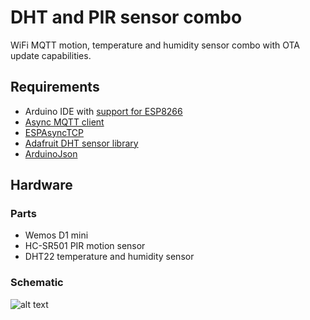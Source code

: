 # DHT and PIR sensor combo

WiFi MQTT motion, temperature and humidity sensor combo with OTA update capabilities.

## Requirements
* Arduino IDE with [support for ESP8266](https://github.com/esp8266/Arduino)
* [Async MQTT client](https://github.com/marvinroger/async-mqtt-client)
* [ESPAsyncTCP](https://github.com/me-no-dev/ESPAsyncTCP)
* [Adafruit DHT sensor library](https://github.com/adafruit/DHT-sensor-library)
* [ArduinoJson](https://github.com/bblanchon/ArduinoJson)

## Hardware
### Parts
* Wemos D1 mini
* HC-SR501 PIR motion sensor
* DHT22 temperature and humidity sensor

### Schematic

![alt text](https://moreillon.duckdns.org/projects/iot/images/dht_pir_schema.png)
